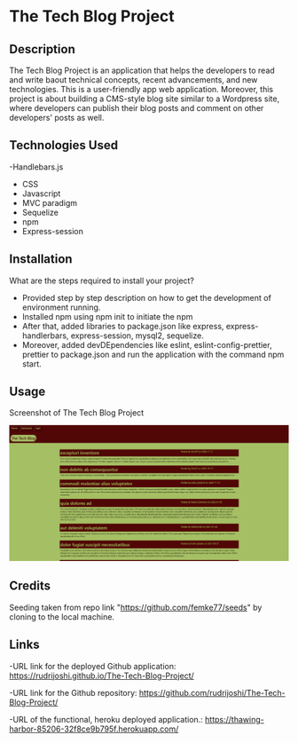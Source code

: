 # The Tech Blog Project

## Description

The Tech Blog Project is an application that helps the developers to read and write baout technical concepts, recent advancements, and new technologies. This is a user-friendly app web application. Moreover, this project is about building a CMS-style blog site similar to a Wordpress site, where developers can publish their blog posts and comment on other developers' posts as well.

## Technologies Used

-Handlebars.js
- CSS
- Javascript
- MVC paradigm
- Sequelize
- npm
- Express-session

## Installation

What are the steps required to install your project?
- Provided step by step description on how to get the development of environment running.
- Installed npm using npm init to initiate the npm
- After that, added libraries to package.json like express, express-handlerbars, express-session, mysql2, sequelize.
- Moreover, added devDEpendencies like eslint, eslint-config-prettier, prettier to package.json and run the application with the command npm start.

## Usage

Screenshot of The Tech Blog Project

![The Tech Blog Project Screenshot](./Assets/Images/Screenshot.png)

## Credits

Seeding taken from repo link "https://github.com/femke77/seeds" by cloning to the local machine.


## Links

-URL link for the deployed Github application: https://rudrijoshi.github.io/The-Tech-Blog-Project/

-URL link for the Github repository: https://github.com/rudrijoshi/The-Tech-Blog-Project/

-URL of the functional, heroku deployed application.: https://thawing-harbor-85206-32f8ce9b795f.herokuapp.com/
